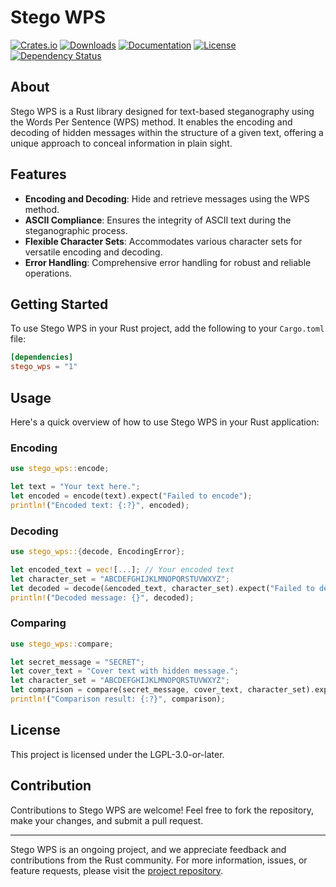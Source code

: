 # Stego WPS

[![Crates.io](https://img.shields.io/crates/v/stego_wps)](https://crates.io/crates/stego_wps)
[![Downloads](https://img.shields.io/crates/d/stego_wps.svg)](https://crates.io/crates/stego_wps)
[![Documentation](https://docs.rs/stego_wps/badge.svg)](https://docs.rs/stego_wps)
[![License](https://img.shields.io/crates/l/stego_wps)](https://crates.io/crates/stego_wps)
[![Dependency Status](https://deps.rs/repo/github/JamesClarke7283/stego_wps/status.svg)](https://deps.rs/repo/github/JamesClarke7283/stego_wps)

## About
Stego WPS is a Rust library designed for text-based steganography using the Words Per Sentence (WPS) method. It enables the encoding and decoding of hidden messages within the structure of a given text, offering a unique approach to conceal information in plain sight.

## Features
- **Encoding and Decoding**: Hide and retrieve messages using the WPS method.
- **ASCII Compliance**: Ensures the integrity of ASCII text during the steganographic process.
- **Flexible Character Sets**: Accommodates various character sets for versatile encoding and decoding.
- **Error Handling**: Comprehensive error handling for robust and reliable operations.

## Getting Started
To use Stego WPS in your Rust project, add the following to your `Cargo.toml` file:

```toml
[dependencies]
stego_wps = "1"
```

## Usage
Here's a quick overview of how to use Stego WPS in your Rust application:

### Encoding
```rust
use stego_wps::encode;

let text = "Your text here.";
let encoded = encode(text).expect("Failed to encode");
println!("Encoded text: {:?}", encoded);
```

### Decoding
```rust
use stego_wps::{decode, EncodingError};

let encoded_text = vec![...]; // Your encoded text
let character_set = "ABCDEFGHIJKLMNOPQRSTUVWXYZ";
let decoded = decode(&encoded_text, character_set).expect("Failed to decode");
println!("Decoded message: {}", decoded);
```

### Comparing
```rust
use stego_wps::compare;

let secret_message = "SECRET";
let cover_text = "Cover text with hidden message.";
let character_set = "ABCDEFGHIJKLMNOPQRSTUVWXYZ";
let comparison = compare(secret_message, cover_text, character_set).expect("Failed to compare");
println!("Comparison result: {:?}", comparison);
```

## License
This project is licensed under the LGPL-3.0-or-later.

## Contribution
Contributions to Stego WPS are welcome! Feel free to fork the repository, make your changes, and submit a pull request.

---

Stego WPS is an ongoing project, and we appreciate feedback and contributions from the Rust community. For more information, issues, or feature requests, please visit the [project repository](https://github.com/JamesClarke7283/stego_wps).

